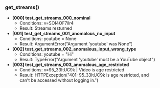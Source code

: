 ### get_streams()

- **[000] test_get_streams_000_nominal**
  - Conditions: v=SOI4OF7iIr4
  - Result: Streams resturned
- **[001] test_get_streams_001_anomalous_no_input**
  - Conditions: youtube = None
  - Result: ArgumentError("Argument 'youtube' was None")
- **[002] test_get_streams_002_anomalous_input_wrong_type**
  - Conditions: youtube = "Hi"
  - Result: TypeError("Argument 'youtube' must be a YouTube object")
- **[003] test_get_streams_003_anomalous_age_restricted**
  - Conditions: v=95_33ItUC9k | Video is age restricted
  - Result: HTTPException("401: 95_33ItUC9k is age restricted, and can't be accessed without logging in.")
